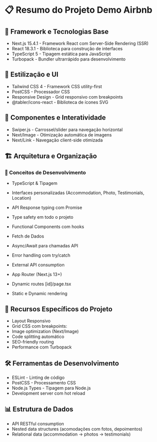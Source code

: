 # 📋 Resumo do Projeto Demo Airbnb
## 🚀 Framework e Tecnologias Base
- Next.js 15.4.1 - Framework React com Server-Side Rendering (SSR)
- React 18.3.1 - Biblioteca para construção de interfaces
- TypeScript 5 - Tipagem estática para JavaScript
- Turbopack - Bundler ultrarrápido para desenvolvimento
## 🎨 Estilização e UI
- Tailwind CSS 4 - Framework CSS utility-first
- PostCSS - Processador CSS
- Responsive Design - Grid responsivo com breakpoints
- @tabler/icons-react - Biblioteca de ícones SVG
## 📱 Componentes e Interatividade
- Swiper.js - Carrossel/slider para navegação horizontal
- Next/Image - Otimização automática de imagens
- Next/Link - Navegação client-side otimizada
## 🏗️ Arquitetura e Organização

### 🔧 Conceitos de Desenvolvimento
- TypeScript & Tipagem
- Interfaces personalizadas (Accommodation, Photo, Testimonials, Location)
- API Response typing com Promise<AirbnbApi>
- Type safety em todo o projeto
- Functional Components com hooks
- Fetch de Dados
- Async/Await para chamadas API
- Error handling com try/catch
- External API consumption

- App Router (Next.js 13+)
- Dynamic routes [id]/page.tsx
- Static e Dynamic rendering

## 🎯 Recursos Específicos do Projeto
- Layout Responsivo
- Grid CSS com breakpoints:
- Image optimization (Next/Image)
- Code splitting automático
- SEO-friendly routing
- Performance com Turbopack

## 🛠️ Ferramentas de Desenvolvimento
- ESLint - Linting de código
- PostCSS - Processamento CSS
- Node.js Types - Tipagem para Node.js
- Development server com hot reload
## 📊 Estrutura de Dados
- API RESTful consumption
- Nested data structures (acomodações com fotos, depoimentos)
- Relational data (accommodation → photos → testimonials)

